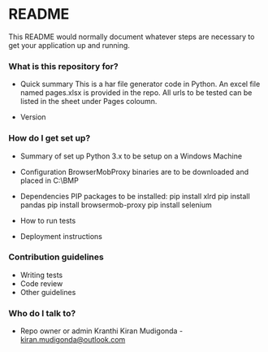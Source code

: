 # README #

This README would normally document whatever steps are necessary to get your application up and running.

### What is this repository for? ###

* Quick summary
	This is a har file generator code in Python. An excel file named pages.xlsx is provided in the repo. All urls to be tested can be listed in the sheet under Pages coloumn.
	
* Version

### How do I get set up? ###

* Summary of set up
	Python 3.x to be setup on a Windows Machine

* Configuration
	BrowserMobProxy binaries are to be downloaded and placed in C:\BMP
	
* Dependencies
	PIP packages to be installed:
		pip install xlrd
		pip install pandas
		pip install browsermob-proxy
		pip install selenium
		
* How to run tests
* Deployment instructions

### Contribution guidelines ###

* Writing tests
* Code review
* Other guidelines

### Who do I talk to? ###

* Repo owner or admin
Kranthi Kiran Mudigonda - kiran.mudigonda@outlook.com
